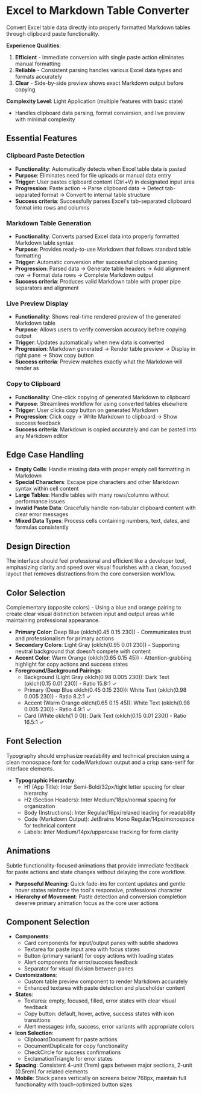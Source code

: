 # Excel to Markdown Table Converter

Convert Excel table data directly into properly formatted Markdown tables through clipboard paste functionality.

**Experience Qualities**: 
1. **Efficient** - Immediate conversion with single paste action eliminates manual formatting
2. **Reliable** - Consistent parsing handles various Excel data types and formats accurately  
3. **Clear** - Side-by-side preview shows exact Markdown output before copying

**Complexity Level**: Light Application (multiple features with basic state)
- Handles clipboard data parsing, format conversion, and live preview with minimal complexity

## Essential Features

### Clipboard Paste Detection
- **Functionality**: Automatically detects when Excel table data is pasted
- **Purpose**: Eliminates need for file uploads or manual data entry
- **Trigger**: User pastes clipboard content (Ctrl+V) in designated input area
- **Progression**: Paste action → Parse clipboard data → Detect tab-separated format → Convert to internal table structure
- **Success criteria**: Successfully parses Excel's tab-separated clipboard format into rows and columns

### Markdown Table Generation
- **Functionality**: Converts parsed Excel data into properly formatted Markdown table syntax
- **Purpose**: Provides ready-to-use Markdown that follows standard table formatting
- **Trigger**: Automatic conversion after successful clipboard parsing
- **Progression**: Parsed data → Generate table headers → Add alignment row → Format data rows → Complete Markdown output
- **Success criteria**: Produces valid Markdown table with proper pipe separators and alignment

### Live Preview Display
- **Functionality**: Shows real-time rendered preview of the generated Markdown table
- **Purpose**: Allows users to verify conversion accuracy before copying output
- **Trigger**: Updates automatically when new data is converted
- **Progression**: Markdown generated → Render table preview → Display in right pane → Show copy button
- **Success criteria**: Preview matches exactly what the Markdown will render as

### Copy to Clipboard
- **Functionality**: One-click copying of generated Markdown to clipboard
- **Purpose**: Streamlines workflow for using converted tables elsewhere
- **Trigger**: User clicks copy button on generated Markdown
- **Progression**: Click copy → Write Markdown to clipboard → Show success feedback
- **Success criteria**: Markdown is copied accurately and can be pasted into any Markdown editor

## Edge Case Handling

- **Empty Cells**: Handle missing data with proper empty cell formatting in Markdown
- **Special Characters**: Escape pipe characters and other Markdown syntax within cell content
- **Large Tables**: Handle tables with many rows/columns without performance issues
- **Invalid Paste Data**: Gracefully handle non-tabular clipboard content with clear error messages
- **Mixed Data Types**: Process cells containing numbers, text, dates, and formulas consistently

## Design Direction

The interface should feel professional and efficient like a developer tool, emphasizing clarity and speed over visual flourishes with a clean, focused layout that removes distractions from the core conversion workflow.

## Color Selection

Complementary (opposite colors) - Using a blue and orange pairing to create clear visual distinction between input and output areas while maintaining professional appearance.

- **Primary Color**: Deep Blue (oklch(0.45 0.15 230)) - Communicates trust and professionalism for primary actions
- **Secondary Colors**: Light Gray (oklch(0.95 0.01 230)) - Supporting neutral background that doesn't compete with content
- **Accent Color**: Warm Orange (oklch(0.65 0.15 45)) - Attention-grabbing highlight for copy actions and success states
- **Foreground/Background Pairings**: 
  - Background (Light Gray oklch(0.98 0.005 230)): Dark Text (oklch(0.15 0.01 230)) - Ratio 15.8:1 ✓
  - Primary (Deep Blue oklch(0.45 0.15 230)): White Text (oklch(0.98 0.005 230)) - Ratio 8.2:1 ✓
  - Accent (Warm Orange oklch(0.65 0.15 45)): White Text (oklch(0.98 0.005 230)) - Ratio 4.9:1 ✓
  - Card (White oklch(1 0 0)): Dark Text (oklch(0.15 0.01 230)) - Ratio 16.5:1 ✓

## Font Selection

Typography should emphasize readability and technical precision using a clean monospace font for code/Markdown output and a crisp sans-serif for interface elements.

- **Typographic Hierarchy**: 
  - H1 (App Title): Inter Semi-Bold/32px/tight letter spacing for clear hierarchy
  - H2 (Section Headers): Inter Medium/18px/normal spacing for organization  
  - Body (Instructions): Inter Regular/16px/relaxed leading for readability
  - Code (Markdown Output): JetBrains Mono Regular/14px/monospace for technical content
  - Labels: Inter Medium/14px/uppercase tracking for form clarity

## Animations

Subtle functionality-focused animations that provide immediate feedback for paste actions and state changes without delaying the core workflow.

- **Purposeful Meaning**: Quick fade-ins for content updates and gentle hover states reinforce the tool's responsive, professional character
- **Hierarchy of Movement**: Paste detection and conversion completion deserve primary animation focus as the core user actions

## Component Selection

- **Components**: 
  - Card components for input/output panes with subtle shadows
  - Textarea for paste input area with focus states
  - Button (primary variant) for copy actions with loading states
  - Alert components for error/success feedback
  - Separator for visual division between panes
- **Customizations**: 
  - Custom table preview component to render Markdown accurately
  - Enhanced textarea with paste detection and placeholder content
- **States**: 
  - Textarea: empty, focused, filled, error states with clear visual feedback
  - Copy button: default, hover, active, success states with icon transitions
  - Alert messages: info, success, error variants with appropriate colors
- **Icon Selection**: 
  - ClipboardDocument for paste actions
  - DocumentDuplicate for copy functionality  
  - CheckCircle for success confirmations
  - ExclamationTriangle for error states
- **Spacing**: Consistent 4-unit (1rem) gaps between major sections, 2-unit (0.5rem) for related elements
- **Mobile**: Stack panes vertically on screens below 768px, maintain full functionality with touch-optimized button sizes